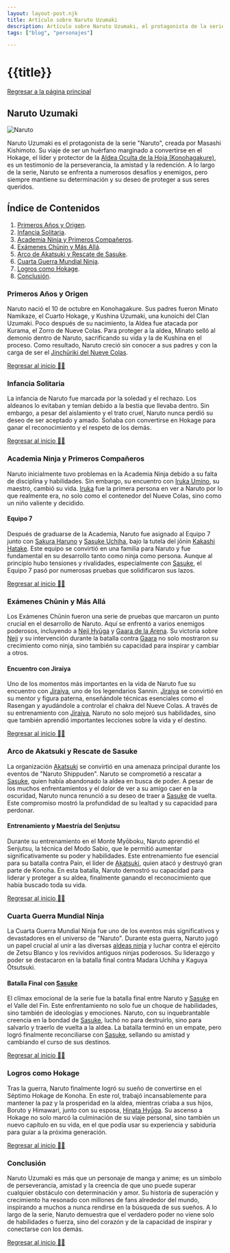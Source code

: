 ```yaml
---
layout: layout-post.njk
title: Artículo sobre Naruto Uzumaki
description: Artículo sobre Naruto Uzumaki, el protagonista de la serie "Naruto", creado por Masashi Kishimoto.
tags: ["blog", "personajes"]

---
```


# {{title}}


[Regresar a la página principal](/articulos)

<section id="naruto">

# Naruto Uzumaki

![Naruto](/img/naruto.jpeg)

Naruto Uzumaki es el protagonista de la serie "Naruto", creada por Masashi Kishimoto. Su viaje de ser un huérfano marginado a convertirse en el Hokage, el líder y protector de la [Aldea Oculta de la Hoja (Konohagakure)](/Aldea), es un testimonio de la perseverancia, la amistad y la redención. A lo largo de la serie, Naruto se enfrenta a numerosos desafíos y enemigos, pero siempre mantiene su determinación y su deseo de proteger a sus seres queridos.

</section>

## Índice de Contenidos

1. [Primeros Años y Origen](#origenes).
2. [Infancia Solitaria](#infancia).
3. [Academia Ninja y Primeros Compañeros](#academia).
4. [Exámenes Chūnin y Más Allá](#examenes).
5. [Arco de Akatsuki y Rescate de Sasuke](#akatsuki).
6. [Cuarta Guerra Mundial Ninja](#guerra).
7. [Logros como Hokage](#logros).
8. [Conclusión](#conclusion).

<section id="origenes">

### Primeros Años y Origen

Naruto nació el 10 de octubre en Konohagakure. Sus padres fueron Minato Namikaze, el Cuarto Hokage, y Kushina Uzumaki, una kunoichi del Clan Uzumaki. Poco después de su nacimiento, la Aldea fue atacada por Kurama, el Zorro de Nueve Colas. Para proteger a la aldea, Minato selló al demonio dentro de Naruto, sacrificando su vida y la de Kushina en el proceso. Como resultado, Naruto creció sin conocer a sus padres y con la carga de ser el [Jinchūriki del Nueve Colas](/Bijus_Jinchurikis).

</section>

[Regresar al inicio ☝🏻](#naruto)

<section id="infancia">

### Infancia Solitaria

La infancia de Naruto fue marcada por la soledad y el rechazo. Los aldeanos lo evitaban y temían debido a la bestia que llevaba dentro. Sin embargo, a pesar del aislamiento y el trato cruel, Naruto nunca perdió su deseo de ser aceptado y amado. Soñaba con convertirse en Hokage para ganar el reconocimiento y el respeto de los demás.

</section>

[Regresar al inicio ☝🏻](#naruto)

<section id="academia">

### Academia Ninja y Primeros Compañeros

Naruto inicialmente tuvo problemas en la Academia Ninja debido a su falta de disciplina y habilidades. Sin embargo, su encuentro con [Iruka Umino](/Iruka), su maestro, cambió su vida. [Iruka](/Iruka) fue la primera persona en ver a Naruto por lo que realmente era, no solo como el contenedor del Nueve Colas, sino como un niño valiente y decidido.


#### Equipo 7

Después de graduarse de la Academia, Naruto fue asignado al Equipo 7 junto con [Sakura Haruno](/Sakura) y [Sasuke Uchiha](/Sasuke), bajo la tutela del jōnin [Kakashi Hatake](/Kakashi). Este equipo se convirtió en una familia para Naruto y fue fundamental en su desarrollo tanto como ninja como persona. Aunque al principio hubo tensiones y rivalidades, especialmente con [Sasuke](/Sasuke), el Equipo 7 pasó por numerosas pruebas que solidificaron sus lazos.

</section>

[Regresar al inicio ☝🏻](#naruto)

<section id="examenes">

### Exámenes Chūnin y Más Allá

Los Exámenes Chūnin fueron una serie de pruebas que marcaron un punto crucial en el desarrollo de Naruto. Aquí se enfrentó a varios enemigos poderosos, incluyendo a [Neji Hyūga](/Neji) y [Gaara de la Arena](/Gaara). Su victoria sobre [Neji](/Neji) y su intervención durante la batalla contra [Gaara](/Gaara) no solo mostraron su crecimiento como ninja, sino también su capacidad para inspirar y cambiar a otros.



#### Encuentro con Jiraiya

Uno de los momentos más importantes en la vida de Naruto fue su encuentro con [Jiraiya](/Jiraiya), uno de los legendarios Sannin. [Jiraiya](/Jiraiya) se convirtió en su mentor y figura paterna, enseñándole técnicas esenciales como el Rasengan y ayudándole a controlar el chakra del Nueve Colas. A través de su entrenamiento con [Jiraiya](/Jiraiya), Naruto no solo mejoró sus habilidades, sino que también aprendió importantes lecciones sobre la vida y el destino.

</section>

[Regresar al inicio ☝🏻](#naruto)

<section id="akatsuki">

### Arco de Akatsuki y Rescate de Sasuke

La organización [Akatsuki](/Akatsuki) se convirtió en una amenaza principal durante los eventos de "Naruto Shippuden". Naruto se comprometió a rescatar a [Sasuke](/Sasuke), quien había abandonado la aldea en busca de poder. A pesar de los muchos enfrentamientos y el dolor de ver a su amigo caer en la oscuridad, Naruto nunca renunció a su deseo de traer a [Sasuke](/Sasuke) de vuelta. Este compromiso mostró la profundidad de su lealtad y su capacidad para perdonar.

#### Entrenamiento y Maestría del Senjutsu

Durante su entrenamiento en el Monte Myōboku, Naruto aprendió el Senjutsu, la técnica del Modo Sabio, que le permitió aumentar significativamente su poder y habilidades. Este entrenamiento fue esencial para su batalla contra Pain, el líder de [Akatsuki](/Akatsuki), quien atacó y destruyó gran parte de Konoha. En esta batalla, Naruto demostró su capacidad para liderar y proteger a su aldea, finalmente ganando el reconocimiento que había buscado toda su vida.

</section>

[Regresar al inicio ☝🏻](#naruto)

<section id="guerra">

### Cuarta Guerra Mundial Ninja

La Cuarta Guerra Mundial Ninja fue uno de los eventos más significativos y devastadores en el universo de "Naruto". Durante esta guerra, Naruto jugó un papel crucial al unir a las diversas [aldeas ninja](/Aldeas) y luchar contra el ejército de Zetsu Blanco y los revividos antiguos ninjas poderosos. Su liderazgo y poder se destacaron en la batalla final contra Madara Uchiha y Kaguya Ōtsutsuki.


#### Batalla Final con [Sasuke](/Sasuke)

El clímax emocional de la serie fue la batalla final entre Naruto y [Sasuke](/Sasuke) en el Valle del Fin. Este enfrentamiento no solo fue un choque de habilidades, sino también de ideologías y emociones. Naruto, con su inquebrantable creencia en la bondad de [Sasuke](/Sasuke), luchó no para destruirlo, sino para salvarlo y traerlo de vuelta a la aldea. La batalla terminó en un empate, pero logró finalmente reconciliarse con [Sasuke](/Sasuke), sellando su amistad y cambiando el curso de sus destinos.

</section >

[Regresar al inicio ☝🏻](#naruto)

<section id="logros">

### Logros como Hokage

Tras la guerra, Naruto finalmente logró su sueño de convertirse en el Séptimo Hokage de Konoha. En este rol, trabajó incansablemente para mantener la paz y la prosperidad en la aldea, mientras criaba a sus hijos, Boruto y Himawari, junto con su esposa, [Hinata Hyūga](/Hinata). Su ascenso a Hokage no solo marcó la culminación de su viaje personal, sino también un nuevo capítulo en su vida, en el que podía usar su experiencia y sabiduría para guiar a la próxima generación.

</section>

[Regresar al inicio ☝🏻](#naruto)

<section id="conclusion">

### Conclusión

Naruto Uzumaki es más que un personaje de manga y anime; es un símbolo de perseverancia, amistad y la creencia de que uno puede superar cualquier obstáculo con determinación y amor. Su historia de superación y crecimiento ha resonado con millones de fans alrededor del mundo, inspirando a muchos a nunca rendirse en la búsqueda de sus sueños. A lo largo de la serie, Naruto demuestra que el verdadero poder no viene solo de habilidades o fuerza, sino del corazón y de la capacidad de inspirar y conectarse con los demás.

</section>

[Regresar al inicio ☝🏻](#naruto)
